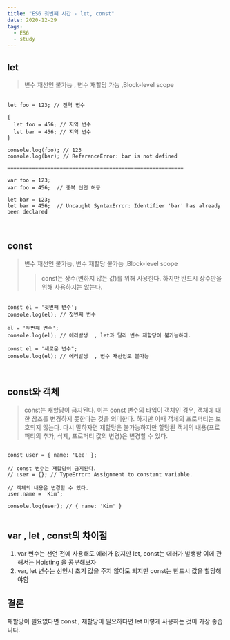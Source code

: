 ```yaml
---
title: "ES6 첫번쨰 시간 - let, const"
date: 2020-12-29
tags: 
  - ES6
  - study
---
```

## let
> 변수 재선언 불가능 , 변수 재할당 가능 ,Block-level scope
<pre>
<code>
let foo = 123; // 전역 변수

{
  let foo = 456; // 지역 변수
  let bar = 456; // 지역 변수
}

console.log(foo); // 123
console.log(bar); // ReferenceError: bar is not defined

=========================================================

var foo = 123;
var foo = 456;  // 중복 선언 허용

let bar = 123;
let bar = 456;  // Uncaught SyntaxError: Identifier 'bar' has already been declared

</code>
</pre>

## const
> 변수 재선언 불가능, 변수 재할당 불가능 ,Block-level scope
>   >const는 상수(변하지 않는 값)를 위해 사용한다. 하지만 반드시 상수만을 위해 사용하지는 않는다.
<pre>
<code>
const el = '첫번째 변수';
console.log(el); // 첫번째 변수

el = '두번째 변수';
console.log(el); // 에러발생  , let과 달리 변수 재할당이 불가능하다.

const el = '새로운 변수";
console.log(el); // 에러발생  , 변수 재선언도 불가능

</code>
</pre>

## const와 객체
> const는 재할당이 금지된다. 이는 const 변수의 타입이 객체인 경우, 객체에 대한 참조를 변경하지 못한다는 것을 의미한다. 하지만 이때 객체의 프로퍼티는 보호되지 않는다. 다시 말하자면 재할당은 불가능하지만 할당된 객체의 내용(프로퍼티의 추가, 삭제, 프로퍼티 값의 변경)은 변경할 수 있다.
<pre>
<code>
const user = { name: 'Lee' };

// const 변수는 재할당이 금지된다.
// user = {}; // TypeError: Assignment to constant variable.

// 객체의 내용은 변경할 수 있다.
user.name = 'Kim';

console.log(user); // { name: 'Kim' }
</code>
</pre>

## var , let , const의 차이점
1. var 변수는 선언 전에 사용해도 에러가 없지만 let, const는 에러가 발생함 이에 관해서는 Hoisting 을 공부해보자
2. var, let 변수는 선언시 초기 값을 주지 않아도 되지만 const는 반드시 값을 할당해야함

## 결론
재할당이 필요없다면 const , 재할당이 필요하다면 let
이렇게 사용하는 것이 가장 좋습니다.

